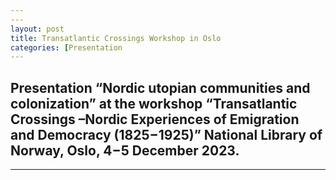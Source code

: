 ```yaml
--- 
---
layout: post
title: Transatlantic Crossings Workshop in Oslo
categories: [Presentation
--- 
```

Presentation “Nordic utopian communities and colonization” at the workshop “Transatlantic Crossings –Nordic Experiences of Emigration and Democracy (1825−1925)” National Library of Norway, Oslo, 4−5 December 2023.   
--- 
--- 

